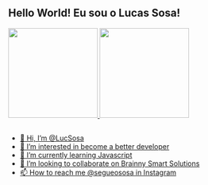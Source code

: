 ## Hello World! Eu sou o Lucas Sosa!

 <div>
  <a href="https://github.com/LucSosa">
  <img height="180em" src="https://github-readme-stats.vercel.app/api?username=LucSosa&show_icons=true&theme=dracula&include_all_commits=true&count_private=true"/>
  <img height="180em" src="https://github-readme-stats.vercel.app/api/top-langs/?username=LucSosa&layout=compact&langs_count=7&theme=dracula"/>
</div>
 
 ##

- 👋 Hi, I’m @LucSosa
- 👀 I’m interested in become a better developer
- 🌱 I’m currently learning Javascript
- 💞️ I’m looking to collaborate on Brainny Smart Solutions
- 📫 How to reach me @segueososa in Instagram
  
  

<!---
LucSosa/LucSosa is a ✨ special ✨ repository because its `README.md` (this file) appears on your GitHub profile.
You can click the Preview link to take a look at your changes.
--->
